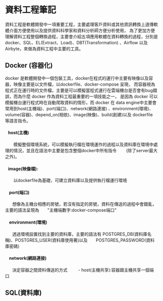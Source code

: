 ﻿# 資料工程筆記
   資料工程是軟體開發中一項重要工程，主要處理客戶資料或其他資訊轉換上道傳軟體介面方便使用以及提供資料科學家和資料分析師方便分析使用，
為了更加方便理解資料工程整個轉換過程，主要會介紹五項應用軟體在資料轉換的過程，分別是docker、SQL、EL(Extract、Load)、DBT(Transformation)
、Airflow 以及 Airbyte，來做為資料工程中主要的工具。

## Docker (容器化)
docker 是軟體開發中一個包裝工具，docker在程式的運行中主要有映像以及容器，映像主要是以文件檔，以dockerfile、docker-compose 呈現，
而容器視為程式正在運行時的文件檔，主要是可以模擬當程式運行在雲端機台是否會有bug錯誤，而為什麼 docker 作為資料工程最重要的一項技能之一，
是因為 docker 可以模擬機台運行程式時在自動爬取資料的情形，而 docker 在 data engine中主要會常用到host(主機端)、port(端口)、network(網路連接)
、environment(環境)、volume(容器)、depend_on(相依)、image(映像)、build(創建)以及 dockerfile 等語言指令。

#### &nbsp;&nbsp;&nbsp;host(主機)
 &nbsp;&nbsp;&nbsp; &nbsp;&nbsp;&nbsp;模擬整個環境系統，可以模擬執行檔在環境運作的過程以及資料庫在環境中處理的情況，並且在語法中主要是包含整個docker中所有指令
 &nbsp;&nbsp;&nbsp; &nbsp;&nbsp;&nbsp;(除了server最大之外)。

#### &nbsp;&nbsp;&nbsp;image(映像檔): 
&nbsp;&nbsp;&nbsp;&nbsp;&nbsp;&nbsp; 以dockerfile為基礎，可建立資料庫以及提供執行檔運行環境  

#### &nbsp;&nbsp;&nbsp; port(端口)
&nbsp;&nbsp;&nbsp;&nbsp;&nbsp;&nbsp;想像為主機台相應的房號，若沒有指定的房號，資料在傳送的過程中會錯亂，主要的語法呈現為 
&nbsp;&nbsp;&nbsp;&nbsp;&nbsp;&nbsp;"主機端數字:docker-compose端口"

#### &nbsp;&nbsp;&nbsp; environment(環境)
&nbsp;&nbsp;&nbsp;&nbsp;&nbsp;&nbsp;透過環境設置找到主要的資料庫，主要的語法有 POSTGRES_DB(資料庫名稱)、POSTGRES_USER(資料庫使用著)以及
&nbsp;&nbsp;&nbsp;&nbsp;&nbsp;&nbsp;POSTGRES_PASSWORD(資料庫密碼)

#### &nbsp;&nbsp;&nbsp; network(網路連接)
&nbsp;&nbsp;&nbsp;&nbsp;&nbsp;&nbsp;決定容器之間資料傳送的方式
&nbsp;&nbsp;&nbsp;&nbsp;&nbsp;&nbsp;&nbsp;&nbsp;- host(主機共享):容器跟主機共享一個端口

## SQL(資料庫)














